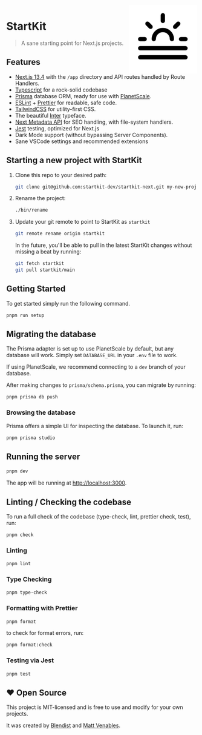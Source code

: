 <img src="./app/apple-icon.png" align="right" />

# StartKit

> A sane starting point for Next.js projects.

## Features

- [Next.js 13.4](https://nextjs.org) with the `/app` directory and API routes handled by Route Handlers.
- [Typescript](https://www.typescriptlang.org/) for a rock-solid codebase
- [Prisma](https://prisma.io) database ORM, ready for use with [PlanetScale](https://planetscale).
- [ESLint](https://eslint.org/) + [Prettier](https://prettier.io/) for readable, safe code.
- [TailwindCSS](https://tailwindcss.com/) for utility-first CSS.
- The beautiful [Inter](https://rsms.me/inter/) typeface.
- [Next Metadata API](https://beta.nextjs.org/docs/api-reference/metadata) for SEO handling, with file-system handlers.
- [Jest](https://jestjs.io/) testing, optimized for Next.js
- Dark Mode support (without bypassing Server Components).
- Sane VSCode settings and recommended extensions

## Starting a new project with StartKit

1. Clone this repo to your desired path:

   ```sh
   git clone git@github.com:startkit-dev/startkit-next.git my-new-project
   ```

2. Rename the project:

   ```sh
   ./bin/rename
   ```

3. Update your git remote to point to StartKit as `startkit`

   ```sh
   git remote rename origin startkit
   ```

   In the future, you'll be able to pull in the latest StartKit changes without
   missing a beat by running:

   ```sh
   git fetch startkit
   git pull startkit/main
   ```

## Getting Started

To get started simply run the following command.

```sh
pnpm run setup
```

## Migrating the database

The Prisma adapter is set up to use PlanetScale by default, but any database will work. Simply set `DATABASE_URL` in your `.env` file to work.

If using PlanetScale, we recommend connecting to a `dev` branch of your database.

After making changes to `prisma/schema.prisma`, you can migrate by running:

```sh
pnpm prisma db push
```

### Browsing the database

Prisma offers a simple UI for inspecting the database. To launch it, run:

```sh
pnpm prisma studio
```

## Running the server

```bash
pnpm dev
```

The app will be running at [http://localhost:3000](http://localhost:3000).

## Linting / Checking the codebase

To run a full check of the codebase (type-check, lint, prettier check, test), run:

```sh
pnpm check
```

### Linting

```sh
pnpm lint
```

### Type Checking

```sh
pnpm type-check
```

### Formatting with Prettier

```sh
pnpm format
```

to check for format errors, run:

```sh
pnpm format:check
```

### Testing via Jest

```sh
pnpm test
```

## ❤️ Open Source

This project is MIT-licensed and is free to use and modify for your own projects.

It was created by [Blendist](https://blendist.com) and [Matt Venables](https://venabl.es).
